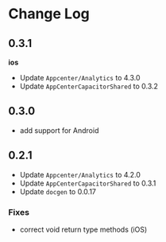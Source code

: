 # Change Log

## 0.3.1
 
**ios**
* Update `Appcenter/Analytics` to 4.3.0
* Update `AppCenterCapacitorShared` to 0.3.2

## 0.3.0

* add support for Android

## 0.2.1

* Update `Appcenter/Analytics` to 4.2.0
* Update `AppCenterCapacitorShared` to 0.3.1
* Update `docgen` to 0.0.17

### Fixes
 * correct void return type methods (iOS)
